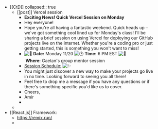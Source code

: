 - [[CtD]]
  collapsed:: true
	- [[post]] Vercel session
		- **Exciting News! Quick Vercel Session on Monday**
		- Hey everyone!
		- Hope you're all having a fantastic weekend. Quick heads up – we've got something cool lined up for Monday's class! I'll be sharing a brief session on using Vercel for deploying our GitHub projects live on the internet. Whether you're a coding pro or just getting started, this is something you won't want to miss!
		- ![:date:](https://a.slack-edge.com/production-standard-emoji-assets/14.0/apple-medium/1f4c5@2x.png) **Date:** Monday 11/20
		  ![:clock3:](https://a.slack-edge.com/production-standard-emoji-assets/14.0/apple-medium/1f552@2x.png) **Time:** 6 PM EST
		  ![:round_pushpin:](https://a.slack-edge.com/production-standard-emoji-assets/14.0/apple-medium/1f4cd@2x.png) **Where:** Gaetan's group mentor session
		- [Session Schedule:](https://tinyurl.com/ylqw49do) ![:sparkles:](https://a.slack-edge.com/production-standard-emoji-assets/14.0/apple-medium/2728@2x.png)
		- You might just discover a new way to make your projects go live in no time. Looking forward to seeing you all there!
		- Feel free to drop me a message if you have any questions or if there's something specific you'd like us to cover.
		- Cheers,
		- Amir
		-
	-
- [[React.js]] Framework:
	- https://remix.run/
	-